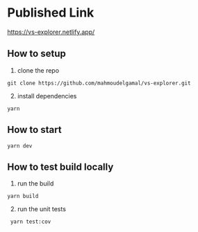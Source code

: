 # Published Link

https://vs-explorer.netlify.app/

## How to setup

1. clone the repo

```shell
git clone https://github.com/mahmoudelgamal/vs-explorer.git
```

2. install dependencies

```shell
yarn
```

## How to start

```shell
yarn dev
```

## How to test build locally

1. run the build

```shell
yarn build
```

2. run the unit tests

```shell
 yarn test:cov
```
